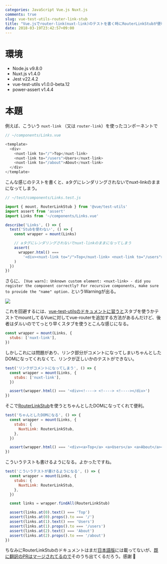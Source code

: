 ```yaml
---
categories: JavaScript Vue.js Nuxt.js
comments: true
slug: vue-test-utils-router-link-stub
title: "Vue.jsでrouter-link(nuxt-link)のテストを書く時にRouterLinkStubが便利"
date: 2018-03-19T23:42:57+09:00
---
```


# 環境

- Node.js v9.8.0
- Nuxt.js v1.4.0
- Jest v22.4.2
- vue-test-utils v1.0.0-beta.12
- power-assert v1.4.4

# 本題

例えば、こういう `nuxt-link` （又は `router-link`）を使ったコンポーネントで

```js
// ~/components/Links.vue

<template>
  <div>
    <nuxt-link to="/">Top</nuxt-link>
    <nuxt-link to="/users">Users</nuxt-link>
    <nuxt-link to="/about">About</nuxt-link>
  </div>
</template>
```

こんな感じのテストを書くと、aタグにレンダリングされないでnuxt-linkのままになってしまう。

```js
// ~/test/components/Links.test.js

import { mount, RouterLinkStub } from '@vue/test-utils'
import assert from 'assert'
import Links from '~/components/Links.vue'

describe('Links', () => {
  test('Stubを使わない', () => {
    const wrapper = mount(Links)

    // aタグにレンダリングされないでnuxt-linkのままになってしまう
    assert(
      wrapper.html() ===
        '<div><nuxt-link to="/">Top</nuxt-link> <nuxt-link to="/users">Users</nuxt-link> <nuxt-link to="/about">About</nuxt-link></div>',
    )
  })
})
```

さらに、 `[Vue warn]: Unknown custom element: <nuxt-link> - did you register the component correctly? For recursive components, make sure to provide the "name" option.` というWarningが出る。

![](/images/unknown-custom-element.jpg)

これを回避するには、[vue-test-utilsのドキュメントに習うと](https://vue-test-utils.vuejs.org/ja/guides/using-with-vue-router.html)スタブを使うかテストでmountしてるVueに対してvue-routerを追加する方法があるんだけど、後者はダルいのでてっとり早くスタブを使うとこんな感じになる。

```js
const wrapper = mount(Links, {
  stubs: ['nuxt-link'],
})
```

しかしこれには問題があり、リンク部分がコメントになってしまいちゃんとしたDOMになってくれなくて、リンクが正しいかのテストができない。

```js
test('リンクがコメントになってしまう', () => {
  const wrapper = mount(Links, {
    stubs: ['nuxt-link'],
  })

  assert(wrapper.html() === '<div><!----> <!----> <!----></div>')
})
```

そこで[RouterLinkStub](https://vue-test-utils.vuejs.org/en/api/components/RouterLinkStub.html)を使うとちゃんとしたDOMになってくれて便利。

```js
test('ちゃんとしたDOMになる', () => {
  const wrapper = mount(Links, {
    stubs: {
      NuxtLink: RouterLinkStub,
    },
  })

  assert(wrapper.html() === '<div><a>Top</a> <a>Users</a> <a>About</a></div>')
})
```

こういうテストも書けるようになる。よかったですね。

```js
test('こういうテストが書けるようになる', () => {
  const wrapper = mount(Links, {
    stubs: {
      NuxtLink: RouterLinkStub,
    },
  })

  const links = wrapper.findAll(RouterLinkStub)

  assert(links.at(0).text() === 'Top')
  assert(links.at(0).props().to === '/')
  assert(links.at(1).text() === 'Users')
  assert(links.at(1).props().to === '/users')
  assert(links.at(2).text() === 'About')
  assert(links.at(2).props().to === '/about')
})
```

ちなみにRouterLinkStubのドキュメントはまだ[日本語版](https://vue-test-utils.vuejs.org/ja/)には載ってないが、[既に翻訳のPRはマージされてるので](https://github.com/vuejs/vue-test-utils/pull/422)そのうち出てくるだろう。感謝 :pray:

